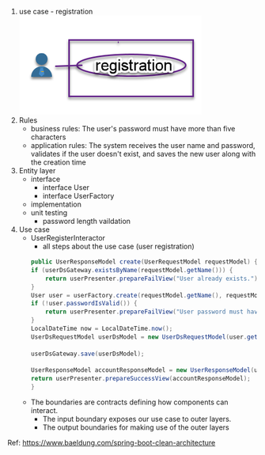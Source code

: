 
1. use case - registration
![haha](./Document/use-case-registration.png)
1. Rules
    - business rules: The user's password must have more than five characters
    - application rules: The system receives the user name and password, validates if the user doesn't exist, and saves the new user along with the creation time
1. Entity layer
    - interface
        - interface User
        - interface UserFactory
    - implementation
    - unit testing
        - password length vaildation
1. Use case
    - UserRegisterInteractor
        - all steps about the use case (user registration)
        ``` java
        public UserResponseModel create(UserRequestModel requestModel) {
        if (userDsGateway.existsByName(requestModel.getName())) {
            return userPresenter.prepareFailView("User already exists.");
        }
        User user = userFactory.create(requestModel.getName(), requestModel.getPassword());
        if (!user.passwordIsValid()) {
            return userPresenter.prepareFailView("User password must have more than 5 characters.");
        }
        LocalDateTime now = LocalDateTime.now();
        UserDsRequestModel userDsModel = new UserDsRequestModel(user.getName(), user.getPassword(), now);

        userDsGateway.save(userDsModel);

        UserResponseModel accountResponseModel = new UserResponseModel(user.getName(), now.toString());
        return userPresenter.prepareSuccessView(accountResponseModel);
        }
        ```
    - The boundaries are contracts defining how components can interact. 
        - The input boundary exposes our use case to outer layers.
        - The output boundaries for making use of the outer layers



Ref: https://www.baeldung.com/spring-boot-clean-architecture
